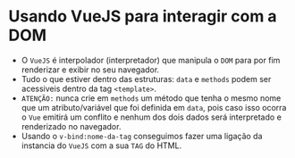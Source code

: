 # Usando VueJS para interagir com a DOM

- O `VueJS` é interpolador (interpretador) que manipula o `DOM` para por fim renderizar e exibir no seu navegador.
- Tudo o que estiver dentro das estruturas: `data` e `methods` podem ser acessiveis dentro da tag `<template>`.
- `ATENÇÃO:` nunca crie em `methods` um método que tenha o mesmo nome que um atributo/variável que foi definida em `data`, pois caso isso ocorra o `Vue` emitirá um conflito e nenhum dos dois dados será interpretado e renderizado no navegador.
- Usando o `v-bind:nome-da-tag` conseguimos fazer uma ligação da instancia do `VueJS` com a sua `TAG` do HTML.